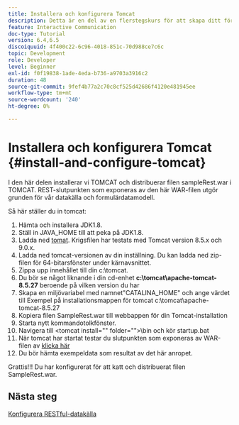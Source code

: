 ```yaml
---
title: Installera och konfigurera Tomcat
description: Detta är en del av en flerstegskurs för att skapa ditt första interaktiva kommunikationsdokument. I det här avsnittet kommer vi att installera TOMCAT och distribuera filen sampleRest.war i TOMCAT.
feature: Interactive Communication
doc-type: Tutorial
version: 6.4,6.5
discoiquuid: 4f400c22-6c96-4018-851c-70d988ce7c6c
topic: Development
role: Developer
level: Beginner
exl-id: f0f19838-1ade-4eda-b736-a9703a3916c2
duration: 48
source-git-commit: 9fef4b77a2c70c8cf525d42686f4120e481945ee
workflow-type: tm+mt
source-wordcount: '240'
ht-degree: 0%

---
```


# Installera och konfigurera Tomcat {#install-and-configure-tomcat}

I den här delen installerar vi TOMCAT och distribuerar filen sampleRest.war i TOMCAT. REST-slutpunkten som exponeras av den här WAR-filen utgör grunden för vår datakälla och formulärdatamodell.

Så här ställer du in tomcat:

1. Hämta och installera JDK1.8.
2. Ställ in JAVA_HOME till att peka på JDK1.8.
3. Ladda ned [tomat](https://tomcat.apache.org/). Krigsfilen har testats med Tomcat version 8.5.x och 9.0.x.
4. Ladda ned tomcat-versionen av din inställning. Du kan ladda ned zip-filen för 64-bitarsfönster under kärnavsnittet.
5. Zippa upp innehållet till din c:\tomcat.
6. Du bör se något liknande i din cd-enhet **c:\tomcat\apache-tomcat-8.5.27** beroende på vilken version du har
7. Skapa en miljövariabel med namnet&quot;CATALINA_HOME&quot; och ange värdet till Exempel på installationsmappen för tomcat c:\tomcat\apache-tomcat-8.5.27
8. Kopiera filen SampleRest.war till webbappen för din Tomcat-installation
9. Starta nytt kommandotolkfönster.
10. Navigera till &lt;tomcat install=&quot;&quot; folder=&quot;&quot;>\bin och kör startup.bat
11. När tomcat har startat testar du slutpunkten som exponeras av WAR-filen av [klicka här](http://localhost:8080/SampleRest/webapi/getStatement/9586)
12. Du bör hämta exempeldata som resultat av det här anropet.

Grattis!!! Du har konfigurerat för att katt och distribuerat filen SampleRest.war.

## Nästa steg

[Konfigurera RESTful-datakälla](./parttwo.md)

